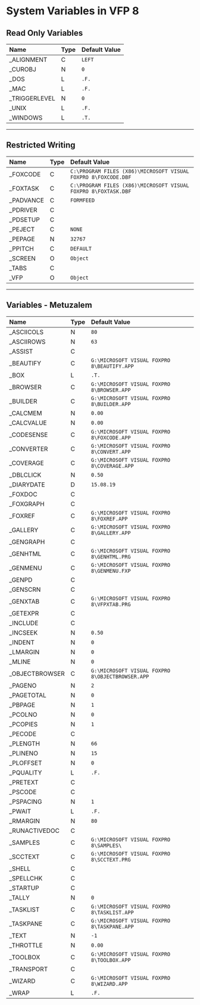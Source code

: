 # System Variables in VFP 8
## Read Only Variables
| Name  | Type | Default Value |
|:------------- |:------------- |:------------- |
| \_ALIGNMENT | C | `LEFT` |
| \_CUROBJ | N | `0` |
| \_DOS | L | `.F.` |
| \_MAC | L | `.F.` |
| \_TRIGGERLEVEL | N | `0` |
| \_UNIX | L | `.F.` |
| \_WINDOWS | L | `.T.` |

* * *
## Restricted Writing
| Name  | Type | Default Value |
|:------------- |:------------- |:------------- |
| \_FOXCODE | C | `C:\PROGRAM FILES (X86)\MICROSOFT VISUAL FOXPRO 8\FOXCODE.DBF` |
| \_FOXTASK | C | `C:\PROGRAM FILES (X86)\MICROSOFT VISUAL FOXPRO 8\FOXTASK.DBF` |
| \_PADVANCE | C | `FORMFEED` |
| \_PDRIVER | C | ` ` |
| \_PDSETUP | C | ` ` |
| \_PEJECT | C | `NONE` |
| \_PEPAGE | N | `32767` |
| \_PPITCH | C | `DEFAULT` |
| \_SCREEN  | O | `Object` |
| \_TABS | C | ` ` |
| \_VFP | O | `Object` |

* * *
## Variables - Metuzalem
| Name  | Type | Default Value |
|:------------- |:------------- |:------------- |
| \_ASCIICOLS | N | `80` |
| \_ASCIIROWS | N | `63` |
| \_ASSIST | C | ` ` |
| \_BEAUTIFY | C | `G:\MICROSOFT VISUAL FOXPRO 8\BEAUTIFY.APP` |
| \_BOX | L | `.T.` |
| \_BROWSER | C | `G:\MICROSOFT VISUAL FOXPRO 8\BROWSER.APP` |
| \_BUILDER | C | `G:\MICROSOFT VISUAL FOXPRO 8\BUILDER.APP` |
| \_CALCMEM | N | `0.00` |
| \_CALCVALUE | N | `0.00` |
| \_CODESENSE | C | `G:\MICROSOFT VISUAL FOXPRO 8\FOXCODE.APP` |
| \_CONVERTER | C | `G:\MICROSOFT VISUAL FOXPRO 8\CONVERT.APP` |
| \_COVERAGE | C | `G:\MICROSOFT VISUAL FOXPRO 8\COVERAGE.APP` |
| \_DBLCLICK | N | `0.50` |
| \_DIARYDATE | D | `15.08.19` |
| \_FOXDOC | C | ` ` |
| \_FOXGRAPH | C | ` ` |
| \_FOXREF | C | `G:\MICROSOFT VISUAL FOXPRO 8\FOXREF.APP` |
| \_GALLERY | C | `G:\MICROSOFT VISUAL FOXPRO 8\GALLERY.APP` |
| \_GENGRAPH | C | ` ` |
| \_GENHTML | C | `G:\MICROSOFT VISUAL FOXPRO 8\GENHTML.PRG` |
| \_GENMENU | C | `G:\MICROSOFT VISUAL FOXPRO 8\GENMENU.FXP` |
| \_GENPD | C | ` ` |
| \_GENSCRN | C | ` ` |
| \_GENXTAB | C | `G:\MICROSOFT VISUAL FOXPRO 8\VFPXTAB.PRG` |
| \_GETEXPR | C | ` ` |
| \_INCLUDE | C | ` ` |
| \_INCSEEK | N | `0.50` |
| \_INDENT  | N | `0` |
| \_LMARGIN | N | `0` |
| \_MLINE | N | `0` |
| \_OBJECTBROWSER | C | `G:\MICROSOFT VISUAL FOXPRO 8\OBJECTBROWSER.APP` |
| \_PAGENO | N | `2` |
| \_PAGETOTAL | N | `0` |
| \_PBPAGE | N | `1` |
| \_PCOLNO | N | `0` |
| \_PCOPIES | N | `1` |
| \_PECODE | C | ` ` |
| \_PLENGTH | N | `66` |
| \_PLINENO | N | `15` |
| \_PLOFFSET | N | `0` |
| \_PQUALITY | L | `.F.` |
| \_PRETEXT | C | ` ` |
| \_PSCODE | C | ` ` |
| \_PSPACING | N | `1` |
| \_PWAIT | L | `.F.` |
| \_RMARGIN | N | `80` |
| \_RUNACTIVEDOC | C | ` ` |
| \_SAMPLES | C | `G:\MICROSOFT VISUAL FOXPRO 8\SAMPLES\` |
| \_SCCTEXT | C | `G:\MICROSOFT VISUAL FOXPRO 8\SCCTEXT.PRG` |
| \_SHELL | C | ` ` |
| \_SPELLCHK | C | ` ` |
| \_STARTUP | C | ` ` |
| \_TALLY | N | `0` |
| \_TASKLIST | C | `G:\MICROSOFT VISUAL FOXPRO 8\TASKLIST.APP` |
| \_TASKPANE | C | `G:\MICROSOFT VISUAL FOXPRO 8\TASKPANE.APP` |
| \_TEXT | N | `-1` |
| \_THROTTLE | N | `0.00` |
| \_TOOLBOX | C | `G:\MICROSOFT VISUAL FOXPRO 8\TOOLBOX.APP` |
| \_TRANSPORT | C | ` ` |
| \_WIZARD | C | `G:\MICROSOFT VISUAL FOXPRO 8\WIZARD.APP` |
| \_WRAP | L | `.F.` |